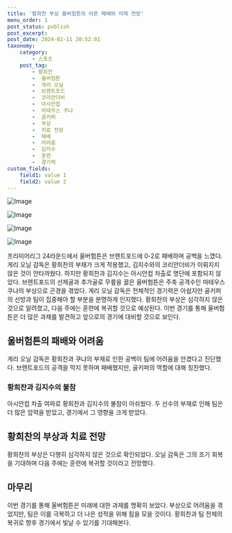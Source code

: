 ```yaml
---
title: '황희찬 부상 울버험튼의 아픈 패배와 미래 전망'
menu_order: 1
post_status: publish
post_excerpt: 
post_date: 2024-02-11 20:52:01
taxonomy:
    category:
        - 스포츠
    post_tag:
        - 황희찬
        -  울버험튼
        -  게리 오닐
        -  브렌트포드
        -  코리안더비
        -  아시안컵
        -  마테우스 쿠냐
        -  골키퍼
        -  부상
        -  치료 전망
        -  패배
        -  어려움
        -  김지수
        -  훈련
        -  경기력
custom_fields:
    field1: value 1
    field2: value 2
---
```


![Image](https://imgnews.pstatic.net/image/109/2024/02/11/0005016405_001_20240211204102634.jpg?type=w647)

![Image](https://imgnews.pstatic.net/image/109/2024/02/11/0005016405_002_20240211204102652.jpg?type=w647)

![Image](https://imgnews.pstatic.net/image/109/2024/02/11/0005016405_003_20240211204102660.jpg?type=w647)

![Image](https://imgnews.pstatic.net/image/109/2024/02/11/0005016405_004_20240211204102668.jpg?type=w647)

프리미어리그 24라운드에서 울버험튼은 브렌트포드에 0-2로 패배하며 공백을 느꼈다. 게리 오닐 감독은 황희찬의 부재가 크게 작용했고, 김지수와의 코리안더비가 이뤄지지 않은 것이 안타까웠다. 하지만 황희찬과 김지수는 아시안컵 차출로 명단에 포함되지 않았다. 
브렌트포드의 선제골과 추가골로 무릎을 꿇은 울버험튼은 주축 공격수인 마테우스 쿠냐의 부상으로 곤경을 겪었다. 게리 오닐 감독은 전체적인 경기력은 아쉽지만 골키퍼의 선방과 팀이 집중해야 할 부분을 분명하게 인지했다. 
황희찬의 부상은 심각하지 않은 것으로 알려졌고, 다음 주에는 훈련에 복귀할 것으로 예상된다. 이번 경기를 통해 울버험튼은 더 많은 과제를 발견하고 앞으로의 경기에 대비할 것으로 보인다. 
## 울버험튼의 패배와 어려움
게리 오닐 감독은 황희찬과 쿠냐의 부재로 인한 공백이 팀에 어려움을 안겼다고 진단했다. 브렌트포드의 공격을 막지 못하며 패배했지만, 골키퍼의 역할에 대해 칭찬했다.
### 황희찬과 김지수의 불참
아시안컵 차출 여파로 황희찬과 김지수의 불참이 아쉬웠다. 두 선수의 부재로 인해 팀은 더 많은 압력을 받았고, 경기에서 그 영향을 크게 받았다.
## 황희찬의 부상과 치료 전망
황희찬의 부상은 다행히 심각하지 않은 것으로 확인되었다. 오닐 감독은 그의 조기 회복을 기대하며 다음 주에는 훈련에 복귀할 것이라고 전망했다.
## 마무리
이번 경기를 통해 울버험튼은 미래에 대한 과제를 명확히 보았다. 부상으로 어려움을 겪었지만, 팀은 이를 극복하고 더 나은 성적을 위해 힘을 모을 것이다. 황희찬과 팀 전체의 복귀로 향후 경기에서 빛날 수 있기를 기대해본다.
